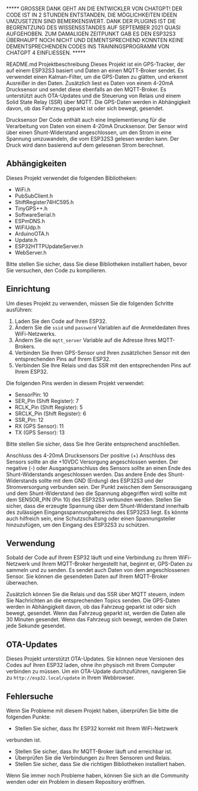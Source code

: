 ***** GROSSER DANK GEHT AN DIE ENTWICKLER VON CHATGPT! DER CODE IST IN 2 STUNDEN ENTSTANDEN, DIE MÖGLICHKEITEN IDEEN UMZUSETZEN SIND BEMERKENSWERT. DANK DER PLUGINS IST DIE BEGRENTZUNG DES WISSENSSTANDES AUF SEPTEMBER 2021 QUASI AUFGEHOBEN. ZUM DAMALIGEN ZEITPUNKT GAB ES DEN ESP32S3 ÜBERHAUPT NOCH NICHT UND DEMENTSPRECHEND KONNTEN KEINE DEMENTSPRECHENDEN CODES INS TRAININGSPROGRAMM VON CHATGPT 4 EINFLIESSEN. *****

README.md
Projektbeschreibung
Dieses Projekt ist ein GPS-Tracker, der auf einem ESP32S3 basiert und Daten an einen MQTT-Broker sendet. Es verwendet einen Kalman-Filter, um die GPS-Daten zu glätten, und erkennt Ausreißer in den Daten. Zusätzlich liest es Daten von einem 4-20mA Drucksensor und sendet diese ebenfalls an den MQTT-Broker. Es unterstützt auch OTA-Updates und die Steuerung von Relais und einem Solid State Relay (SSR) über MQTT. Die GPS-Daten werden in Abhängigkeit davon, ob das Fahrzeug geparkt ist oder sich bewegt, gesendet.

Drucksensor
Der Code enthält auch eine Implementierung für die Verarbeitung von Daten von einem 4-20mA Drucksensor. Der Sensor wird über einen Shunt-Widerstand angeschlossen, um den Strom in eine Spannung umzuwandeln, die vom ESP32S3 gelesen werden kann. Der Druck wird dann basierend auf dem gelesenen Strom berechnet.

## Abhängigkeiten

Dieses Projekt verwendet die folgenden Bibliotheken:

- WiFi.h
- PubSubClient.h
- ShiftRegister74HC595.h
- TinyGPS++.h
- SoftwareSerial.h
- ESPmDNS.h
- WiFiUdp.h
- ArduinoOTA.h
- Update.h
- ESP32HTTPUpdateServer.h
- WebServer.h

Bitte stellen Sie sicher, dass Sie diese Bibliotheken installiert haben, bevor Sie versuchen, den Code zu kompilieren.

## Einrichtung

Um dieses Projekt zu verwenden, müssen Sie die folgenden Schritte ausführen:

1. Laden Sie den Code auf Ihren ESP32.
2. Ändern Sie die `ssid` und `password` Variablen auf die Anmeldedaten Ihres WiFi-Netzwerks.
3. Ändern Sie die `mqtt_server` Variable auf die Adresse Ihres MQTT-Brokers.
4. Verbinden Sie Ihren GPS-Sensor und Ihren zusätzlichen Sensor mit den entsprechenden Pins auf Ihrem ESP32.
5. Verbinden Sie Ihre Relais und das SSR mit den entsprechenden Pins auf Ihrem ESP32.

Die folgenden Pins werden in diesem Projekt verwendet:

- SensorPin: 10
- SER_Pin (Shift Register): 7
- RCLK_Pin (Shift Register): 5
- SRCLK_Pin (Shift Register): 6
- SSR_Pin: 12
- RX (GPS Sensor): 11
- TX (GPS Sensor): 13

Bitte stellen Sie sicher, dass Sie Ihre Geräte entsprechend anschließen.

Anschluss des 4-20mA Drucksensors
Der positive (+) Anschluss des Sensors sollte an die +10VDC Versorgung angeschlossen werden.
Der negative (-) oder Ausgangsanschluss des Sensors sollte an einen Ende des Shunt-Widerstands angeschlossen werden. Das andere Ende des Shunt-Widerstands sollte mit dem GND (Erdung) des ESP32S3 und der Stromversorgung verbunden sein.
Der Punkt zwischen dem Sensorausgang und dem Shunt-Widerstand (wo die Spannung abgegriffen wird) sollte mit dem SENSOR_PIN (Pin 10) des ESP32S3 verbunden werden.
Stellen Sie sicher, dass die erzeugte Spannung über dem Shunt-Widerstand innerhalb des zulässigen Eingangsspannungsbereichs des ESP32S3 liegt. Es könnte auch hilfreich sein, eine Schutzschaltung oder einen Spannungsteiler hinzuzufügen, um den Eingang des ESP32S3 zu schützen.

## Verwendung

Sobald der Code auf Ihrem ESP32 läuft und eine Verbindung zu Ihrem WiFi-Netzwerk und Ihrem MQTT-Broker hergestellt hat, beginnt er, GPS-Daten zu sammeln und zu senden. Es sendet auch Daten von dem angeschlossenen Sensor. Sie können die gesendeten Daten auf Ihrem MQTT-Broker überwachen.

Zusätzlich können Sie die Relais und das SSR über MQTT steuern, indem Sie Nachrichten an die entsprechenden Topics senden. Die GPS-Daten werden in Abhängigkeit davon, ob das Fahrzeug geparkt ist oder sich bewegt, gesendet. Wenn das Fahrzeug geparkt ist, werden die Daten alle 30 Minuten gesendet. Wenn das Fahrzeug sich bewegt, werden die Daten jede Sekunde gesendet.

## OTA-Updates

Dieses Projekt unterstützt OTA-Updates. Sie können neue Versionen des Codes auf Ihren ESP32 laden, ohne ihn physisch mit Ihrem Computer verbinden zu müssen. Um ein OTA-Update durchzuführen, navigieren Sie zu `http://esp32.local/update` in Ihrem Webbrowser.

## Fehlersuche

Wenn Sie Probleme mit diesem Projekt haben, überprüfen Sie bitte die folgenden Punkte:

- Stellen Sie sicher, dass Ihr ESP32 korrekt mit Ihrem WiFi-Netzwerk

verbunden ist.
- Stellen Sie sicher, dass Ihr MQTT-Broker läuft und erreichbar ist.
- Überprüfen Sie die Verbindungen zu Ihren Sensoren und Relais.
- Stellen Sie sicher, dass Sie die richtigen Bibliotheken installiert haben.

Wenn Sie immer noch Probleme haben, können Sie sich an die Community wenden oder ein Problem in diesem Repository eröffnen.

